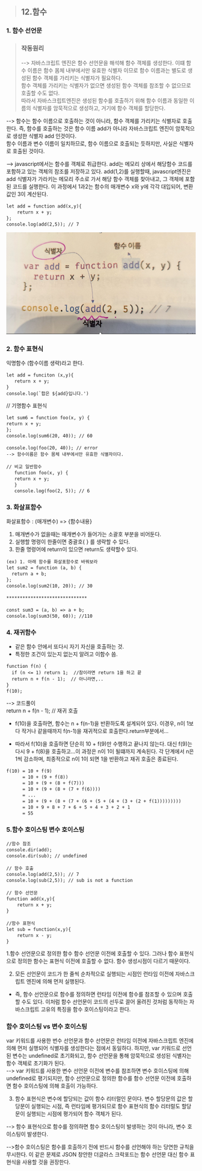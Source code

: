 > ## 12.함수

### 1. 함수 선언문

> ### 작동원리
>
> --> 자바스크립트 엔진은 함수 선언문을 해석해 함수 객체를 생성한다.
> 이떄 함수 이름은 함수 몸체 내부에서만 유효한 식별자 이므로 함수 이름과는 별도로 생성된 함수 객체를 가리키는 식별자가 필요하다. <br>
> 함수 객체를 가리키는 식별자가 없으면 생성된 함수 객체를 참조할 수 없으므로 호출할 수도 없다.<br>
> 따라서 자바스크립트엔진은 생성된 함수를 호출하기 위해 함수 이름과 동일한 이름의 식별자를 암묵적으로
> 생성하고, 거기에 함수 객체를 할당한다.

--> 함수는 함수 이름으로 호출하는 것이 아니라, 함수 객체를 가리키는 식별자로 호출한다.
즉, 함수를 호출하는 것은 함수 이름 add가 아니라 자바스크립트 엔진이 암묵적으로 생성한 식별자 add 인것이다.<br>
함수 이름과 변수 이름이 일치하므로, 함수 이름으로 호출되는 듯하지만, 사실은 식별자로 호출된 것이다.

--> javascript에서는 함수를 객체로 취급한다.
add는 메모리 상에서 해당함수 코드를 포함하고 있는 객체의 참조를 저장하고 있다.
add(1,2)를 실행할때, javascript엔진은 add 식별자가 가라키는 메모리 주소로 가서 해당 함수 객체를 찾아내고, 그 객체에 포함된 코드를 실행한다.
이 과정에서 1과2는 함수의 매개변수 x와 y에 각각 대입되어, 변환값인 3이 계산된다.

```
let add = function add(x,y){
    return x + y;
};
console.log(add(2,5)); // 7
```

![alt text](image-7.png)

### 2. 함수 표현식

익명함수 (함수이름 생략)라고 한다.

```
let add = funciton (x,y){
   return x + y;
}
console.log(`합은 ${add}입니다.')
```

// 기명함수 표현식

```
let sum6 = function foo(x, y) {
return x + y;
};
console.log(sum6(20, 40)); // 60

console.log(foo(20, 40)); // error
--> 함수이름은 함수 몸체 내부에서만 유효한 식별자이다.

// 비교 일반함수
   function foo(x, y) {
   return x + y;
   }
   console.log(foo(2, 5)); // 6
```

### 3. 화살표함수

화살표함수 :
(매개변수) => {함수내용}

1. 매개변수가 없을때는 매개변수가 들어가는 소괄호 부분을 비어둔다.
2. 실행할 명령이 한줄이면 중괄호{ } 를 생략할 수 있다.
3. 한줄 명령어에 return이 있으면 return도 생략할수 있다.

```
(ex) 1. 아래 함수를 화살표함수로 바꿔보라
let sum2 = function (a, b) {
  return a + b;
};
console.log(sum2(10, 20)); // 30

******************************

const sum3 = (a, b) => a + b;
console.log(sum3(50, 60)); //110
```

### 4. 재귀함수

- 같은 함수 안에서 또다시 자기 자신을 호출하는 것.
- 특정한 조건이 있는지 없는지 알려고 이함수 씀.

```
function f(n) {
  if (n <= 1) return 1;  //참이라면 return 1을 하고 끝
  return n + f(n - 1);  // 아니라면,..
}
f(10);
```

--> 코드풀이<br>
return n + f(n - 1); // 재귀 호출

- f(10)을 호출하면, 함수는 n + f(n-1)을 반환하도록 설계되어 있다.
  이경우, n이 1보다 작거나 같을때까지 f(n-1)을 재귀적으로 호출한다.return부분에서...

- 따라서 f(10)을 호출하면 단순히 10 + f(9)만 수행하고 끝나지 않는다.
  대신 f(9)는 다시 9 + f(8)을 호출하고...이 과정은 n이 1이 될떄까지 계속된다.
  각 단계에서 n은 1씩 감소하며, 최종적으로 n이 1이 되면 1을 반환하고 재귀 호출은 종료된다.

```
f(10) = 10 + f(9)
      = 10 + (9 + f(8))
      = 10 + (9 + (8 + f(7)))
      = 10 + (9 + (8 + (7 + f(6))))
      = ...
      = 10 + (9 + (8 + (7 + (6 + (5 + (4 + (3 + (2 + f(1)))))))))
      = 10 + 9 + 8 + 7 + 6 + 5 + 4 + 3 + 2 + 1
      = 55
```

### 5.함수 호이스팅 변수 호이스팅

```
//함수 참조
console.dir(add);
console.dir(sub); // undefined

// 함수 호출
console.log(add(2,5)); // 7
console.log(sub(2,5)); // sub is not a function

// 함수 선언문
function add(x,y){
    return x + y;
}

//함수 표현식
let sub = function(x,y){
    return x - y;
}
```

1.함수 선언문으로 정의한 함수
함수 선언문 이전에 호출할 수 있다.
그러나 함수 표현식으로 정의한 함수는 표현식 이전에 호출할 수 없다.
함수 생성시점이 다르기 때문이다.<br>

2. 모든 선언문이 코드가 한 줄씩 순차적으로 실행되는 시점인 런타임 이전에 자바스크립트 엔진에 의해
   먼저 실행된다.

- 즉, 함수 선언문으로 함수를 정의하면 런타임 이전에 함수를 참조할 수 있으며 호출할 수도 있다.
  이처럼 함수 선언문이 코드의 선두로 끌어 올려진 것처럼 동작하는 자바스크립트 고유의 특징을 함수 호이스팅이라고 한다.

### 함수 호이스팅 vs 변수 호이스팅

var 키워드를 사용한 번수 선언문과 함수 선언문은 런타임 이전에 자바스크립트 엔진에 의해 먼저
실행되어 식별자를 생성한다는 점에서 동일하다.
하지만, var 키워드로 선언된 변수는 undefined로 초기화되고, 함수 선언문을 통해 암묵적으로 생성된 식별자는 함수 객체로 초기화가 된다.<br>
--> var 키워드를 사용한 변수 선언문 이전에 변수를 참조하면 변수 호이스팅에 의해
undefined로 평기되지만, 함수 선언문으로 정의한 함수를 함수 선언문 이전에 호출하면 함수 호이스팅에
의해 호출이 가능하다.

3. 함수 표현식은 변수에 할당되는 값이 함수 리터럴인 문이다.
   변수 할당문의 값은 할당문이 실행되는 시점, 즉 런타임에 평가되므로 함수 표현식의 함수 리터럴도 할당문이 실행되는 시점에 평가되어 함수 객체가 된다.

--> 함수 표현식으로 함수를 정의하면 함수 호이스팅이 발생하는 것이 아니라, 변수 호이스팅이 발생한다.

-->함수 호이스팅은 함수를 호출하기 전에 반드시 함수를 선언해야 하는 당연한 규칙을 무시한다.
이 같은 문제로 JSON 창안한 더글라스 크락포드는 함수 선언문 대신 함수 표현식을 사용할 것을 권장한다.
